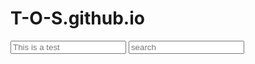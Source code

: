 # T-O-S.github.io

<input type="text" name="text" placeholder="This is a test">

<input type="url" name="search" placeholder="search">


